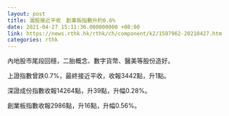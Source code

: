 ```yaml
---
layout: post
title: 滬股接近平收　創業板指數升約0.6%
date: 2021-04-27 15:11:36.000000000 +08:00
link: https://news.rthk.hk/rthk/ch/component/k2/1587962-20210427.htm
categories: rthk
---
```


內地股市尾段回穩，二胎概念、數字貨幣、醫美等股份造好。

上證指數曾跌0.7%，最終接近平收，收報3442點，升1點。

深證成份指數收報14264點，升39點，升幅0.28%。

創業板指數收報2986點，升16點，升幅0.56%。
